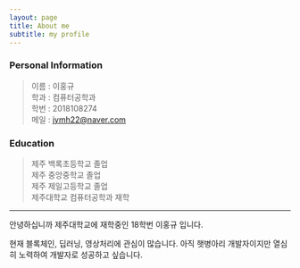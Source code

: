 ```yaml
---
layout: page
title: About me
subtitle: my profile
---
```


### Personal Information
> 이름 : 이홍규   
> 학과 : 컴퓨터공학과   
> 학번 : 2018108274   
> 메일 : jymh22@naver.com   

### Education
> 제주 백록초등학교 졸업   
> 제주 중앙중학교 졸업   
> 제주 제일고등학교 졸업   
> 제주대학교 컴퓨터공학과 재학   

------------

안녕하십니까 제주대학교에 재학중인 18학번 이홍규 입니다.

현재 블록체인, 딥러닝, 영상처리에 관심이 많습니다.
아직 햇병아리 개발자이지만 열심히 노력하여 개발자로 성공하고 싶습니다.